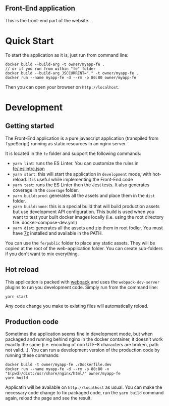 Front-End application
---

This is the front-end part of the website.

# Quick Start
To start the application as it is, just run from command line:
```
docker build --build-arg -t owner/myapp-fe .
// or if you run from within "fe" folder
docker build --build-arg JSCCURRENT="." -t owner/myapp-fe .
docker run --name myapp-fe -d --rm -p 80:80 owner/myapp-fe
```
Then you can open your browser on `http://localhost`.


# Development
## Getting started
The Front-End application is a pure javascript application (transpiled from TypeScript) running as static resources in an nginx server.

It is located in the `fe` folder and support the following commands:
- `yarn lint`: runs the ES Linter. You can customize the rules in [fe/.eslintrc.json](fe/.eslintrc.json)
- `yarn start`: this will start the application in `development` mode, with hot-reload. It is useful while implementing the Front-End code
- `yarn test`: runs the ES Linter then the Jest tests. It also generates coverage in the `coverage` folder.
- `yarn build:prod`: generates all the assets and place them in the `dist` folder.
- `yarn build:none`: this is a special build that will build production assets but use development API configuration. This build is used when you want to test your built docker images locally (i.e. using the root directory file: docker-compose-dev.yml)
- `yarn dist`: generates all the assets and zip them in root fodler. You must have [7z](https://www.7-zip.org/) installed and available in the PATH.

You can use the `fe/public` folder to place any static assets. They will be copied at the root of the web-application folder. You can create sub-folders if you don't want to mix everything.


## Hot reload

This application is packed with [webpack](https://webpack.js.org/) and uses the `webpack-dev-server` plugins to run you development code.
Simply run from the command line:
```
yarn start
```
Any code change you make to existing files will automatically reload. 

## Production code
Sometimes the application seems fine in development mode, but when packaged and running behind nginx in the docker container, it doesn't work exactly the same (i.e. encoding of non UTF-8 characters are broken, path not valid...). You can run a development version of the production code by running these commands:
```
docker build -t owner/myapp-fe ./Dockerfile.dev
docker run --name myapp-fe -d --rm -p 80:80 -v "$(pwd)/dist:/usr/share/nginx/html/" owner/myapp-fe
yarn build
```
Applicatin will be available on `http://localhost` as usual. You can make the necessary code change to fix packaged code, run the `yarn build` command again, reload the page and see the result.